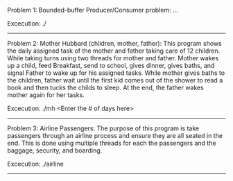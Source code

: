 Problem 1: Bounded-buffer Producer/Consumer problem:
...

Excecution:
./

--------------------------------------------------------------
Problem 2: Mother Hubbard (children, mother, father):
This program shows the daily assigned task of the mother and father taking care of 12 children. While taking turns using two threads for mother and father.
Mother wakes up a child, feed Breakfast, send to school, gives dinner, gives baths, and signal Father to wake up for his assigned tasks.
While mother gives baths to the children, father wait until the first kid comes out of the shower to read a book and then tucks the childs to sleep.
At the end, the father wakes mother again for her tasks.

Excecution:
./mh <Enter the # of days here>

--------------------------------------------------------------
Problem 3: Airline Passengers:
The purpose of this program is take passengers through
an airline process and ensure they are all seated in
the end. This is done using multiple threads for each
the passengers and the baggage, security, and boarding.

Excecution:
./airline <passengers> <baggage handlers> <security screeners> <flight attendants>

--------------------------------------------------------------
